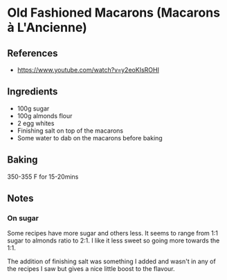 
# Old Fashioned Macarons (Macarons à L'Ancienne)

## References

- https://www.youtube.com/watch?v=y2eoKIsROHI

## Ingredients

- 100g sugar
- 100g almonds flour
- 2 egg whites
- Finishing salt on top of the macarons
- Some water to dab on the macarons before baking

## Baking

350-355 F for 15-20mins

## Notes

### On sugar

Some recipes have more sugar and others less. It seems to range from 1:1 sugar to almonds ratio to 2:1. I like it less
sweet so going more towards the 1:1.

The addition of finishing salt was something I added and wasn't in any of the recipes I saw but gives a nice little 
boost to the flavour.


